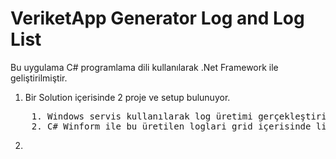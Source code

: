# VeriketApp Generator Log and Log List
Bu uygulama C# programlama dili kullanılarak .Net Framework ile geliştirilmiştir.
1. Bir Solution içerisinde 2 proje ve setup bulunuyor.
<pre>
    1. Windows servis kullanılarak log üretimi gerçekleştiriyor.
    2. C# Winform ile bu üretilen loglari grid içerisinde listeliyor
</pre>
2.
